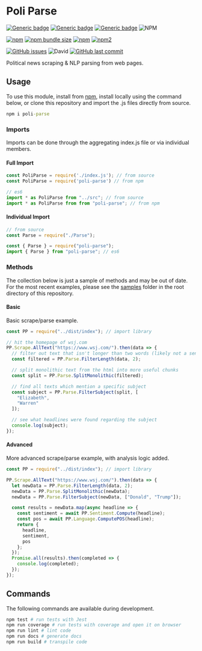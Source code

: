 # Poli Parse

[![Generic badge](https://img.shields.io/badge/Docs-Web-Green.svg)](https://mitevpi.github.io/poli-parse/) [![Generic badge](https://img.shields.io/badge/Docs-MD-Green.svg)](docs/README.md) [![Generic badge](https://img.shields.io/badge/Samples-JS-Green.svg)](samples/) ![NPM](https://img.shields.io/npm/l/poli-parse.svg)

[![npm](https://img.shields.io/npm/v/poli-parse.svg)](https://www.npmjs.com/package/poli-parse) [![npm bundle size](https://img.shields.io/bundlephobia/min/poli-parse.svg)](https://bundlephobia.com/result?/poli-parse) [![npm](https://img.shields.io/npm/dw/poli-parse.svg)](https://www.npmjs.com/package/poli-parse) [![npm2](https://img.shields.io/npm/dt/poli-parse.svg)](https://www.npmjs.com/package/poli-parse)

[![GitHub issues](https://img.shields.io/github/issues/mitevpi/poli-parse.svg)](https://github.com/mitevpi/poli-parse/issues) ![David](https://img.shields.io/david/dev/mitevpi/poli-parse.svg) [![GitHub last commit](https://img.shields.io/github/last-commit/mitevpi/poli-parse.svg)](https://github.com/mitevpi/poli-parse/commits/master)

Political news scraping & NLP parsing from web pages.

## Usage

To use this module, install from [npm](https://www.npmjs.com/package/poli-parse), install locally using the command below, or clone this repository and import the .js files directly from source.

```cmd
npm i poli-parse
```

### Imports

Imports can be done through the aggregating index.js file or via individual members.

#### Full Import

```js
const PoliParse = require('./index.js'); // from source
const PoliParse = require('poli-parse') // from npm

// es6
import * as PoliParse from "../src"; // from source
import * as PoliParse from from "poli-parse"; // from npm
```

#### Individual Import

```js
// from source
const Parse = require("./Parse");

const { Parse } = require("poli-parse");
import { Parse } from "poli-parse"; // es6
```

### Methods

The collection below is just a sample of methods and may be out of date. For the most recent examples, please see the [samples](samples/) folder in the root directory of this repository.

#### Basic

Basic scrape/parse example.

```js
const PP = require("../dist/index"); // import library

// hit the homepage of wsj.com
PP.Scrape.AllText("https://www.wsj.com/").then(data => {
  // filter out text that isn't longer than two words (likely not a sentence)
  const filtered = PP.Parse.FilterLength(data, 2);

  // split monolithic text from the html into more useful chunks
  const split = PP.Parse.SplitMonolithic(filtered);

  // find all texts which mention a specific subject
  const subject = PP.Parse.FilterSubject(split, [
    "Elizabeth",
    "Warren"
  ]);

  // see what headlines were found regarding the subject
  console.log(subject);
});
```

#### Advanced

More advanced scrape/parse example, with analysis logic added.

```js
const PP = require("../dist/index"); // import library

PP.Scrape.AllText("https://www.wsj.com/").then(data => {
  let newData = PP.Parse.FilterLength(data, 2);
  newData = PP.Parse.SplitMonolithic(newData);
  newData = PP.Parse.FilterSubject(newData, ["Donald", "Trump"]);

  const results = newData.map(async headline => {
    const sentiment = await PP.Sentiment.Compute(headline);
    const pos = await PP.Language.ComputePOS(headline);
    return {
      headline,
      sentiment,
      pos
    };
  });
  Promise.all(results).then(completed => {
    console.log(completed);
  });
});
```

## Commands

The following commands are available during development.

```sh
npm test # run tests with Jest
npm run coverage # run tests with coverage and open it on browser
npm run lint # lint code
npm run docs # generate docs
npm run build # transpile code
```
